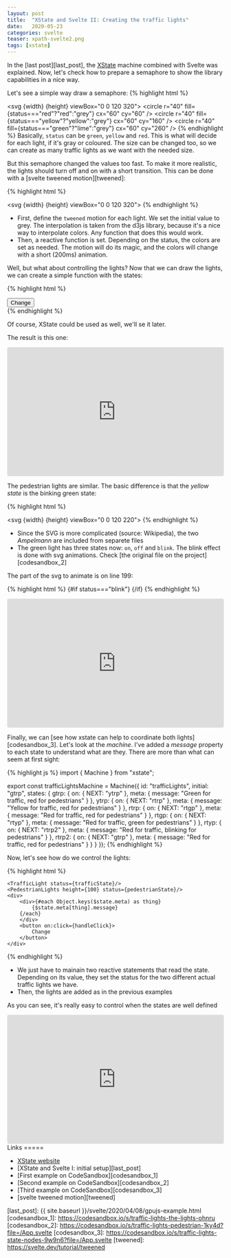 ```yaml
---
layout: post
title:  "XState and Svelte II: Creating the traffic lights"
date:   2020-05-23
categories: svelte
teaser: xpath-svelte2.png
tags: [xstate]
---
```

In the [last post][last_post], the [XState][xstate] machine combined with Svelte was explained.
Now, let's check how to prepare a semaphore to show the library capabilities in a nice way.

Let's see a simple way draw a semaphore:
{% highlight html %}
<script>
    export let width = 150;
    export let height = 150;
    export let status = "green";
</script>
<svg  {width} {height} viewBox="0 0 120 320">
    <rect x="10" y="10"  width="100" height="300" rx="10" ry="10" stroke-width="10" stroke="black" />
    <circle r="40" fill={status==="red"?"red":"grey"} cx="60" cy="60" />
    <circle r="40" fill={status==="yellow"?"yellow":"grey"} cx="60" cy="160" />
    <circle r="40" fill={status==="green"?"lime":"grey"} cx="60" cy="260" />
</svg>
{% endhighlight %}
Basically, `status` can be `green`, `yellow` and `red`. This is what will decide for each light, if it's gray or coloured. The size can be changed too, so we can create as many traffic lights as we want with the needed size.

But this semaphore changed the values too fast. To make it more realistic, the lights should turn off and on with a short transition. This can be done with a [svelte tweened motion][tweened]:

{% highlight html %}
<script>
  import { interpolateLab } from "d3-interpolate";
  import { tweened } from "svelte/motion";
  export let width = 150;
  export let height = 150;
  export let status = "green";

  const colorRed = tweened("rgb(128,128,128)", {
    duration: 200,
    interpolate: interpolateLab
  });

  const colorYellow = tweened("rgb(128,128,128)", {
    duration: 200,
    interpolate: interpolateLab
  });

  const colorGreen = tweened("rgb(128,128,128)", {
    duration: 200,
    interpolate: interpolateLab
  });

  $: switch (status) {
    case "green":
      colorYellow.set("rgb(128,128,128)");
      colorGreen.set("rgb(0, 255, 0)");
      colorRed.set("rgb(128,128,128)");
      break;
    case "yellow":
      colorYellow.set("rgb(255, 255, 0)");
      colorGreen.set("rgb(128,128,128)");
      colorRed.set("rgb(128,128,128)");
      break;
    case "red":
      colorYellow.set("rgb(128,128,128)");
      colorGreen.set("rgb(128,128,128)");
      colorRed.set("rgb(255, 0, 0)");
      break;
  }
</script>
<svg  {width} {height} viewBox="0 0 120 320">
    <rect x="10" y="10"  width="100" height="300" rx="10" ry="10" stroke-width="10" stroke="black" />
    <circle r="40" fill={$colorRed} cx="60" cy="60" />
    <circle r="40" fill={$colorYellow} cx="60" cy="160" />
    <circle r="40" fill={$colorGreen} cx="60" cy="260" />
</svg>
{% endhighlight %}

* First, define the `tweened` motion for each light. We set the initial value to grey. The interpolation is taken from the d3js library, because it's a nice way to interpolate colors. Any function that does this would work.
* Then, a reactive function is set. Depending on the status, the colors are set as needed. The motion will do its magic, and the colors will change with a short (200ms) animation.

Well, but what about controlling the lights? Now that we can draw the lights, we can create a simple function with the states:

{% highlight html %}
<script>
	import TrafficLight from "./TrafficLight.svelte";
	import TrafficLightAnimated from "./TrafficLightAnimated.svelte";
	let status = "green";

	function handleClick() {
	  switch (status) {
	    case "green":
	      status = "yellow";
	      break;
	    case "yellow":
	      status = "red";
	      break;
	    case "red":
	      status = "green";
	      break;
	    default:
	      throw new Error(`Bad status: ${status}`);
	  }
	}
</script>
<main>
	<button on:click={handleClick}>
		Change
	</button>
	<TrafficLight status={status}/>
	<TrafficLightAnimated status={status}/>
</main>
{% endhighlight %}

Of course, XState could be used as well, we'll se it later.

The result is this one: 

<iframe
     src="https://codesandbox.io/embed/traffic-lights-the-lights-ohnru?fontsize=14&hidenavigation=1&theme=dark"
     style="width:100%; height:300px; border:0; border-radius: 4px; overflow:hidden;"
     title="traffic-lights-the-lights"
     allow=""
     sandbox="allow-forms allow-modals allow-popups allow-presentation allow-same-origin allow-scripts"
   ></iframe>

The pedestrian lights are similar. The basic difference is that the *yellow state* is the binking green state:

{% highlight html %}
<script>
   import AmpelmannGrun from "./AmpelmannGrun.svelte";
   import AmpelmannRot from "./AmpelmannRot.svelte";
   export let width = 150;
   export let height = 150;
   export let status = "green";

   $: greenStatus =
     status === "green" ? "on" : status === "yellow" ? "blink" : "off";
   $: redStatus = status === "red" ? "on" : "off";
</script>
<svg  {width} {height} viewBox="0 0 120 220">
    <rect x="10" y="10"  width="100" height="200" rx="10" ry="10" stroke-width="10" stroke="black" />
    <circle r="40" fill="#555555" cx="60" cy="60" />
    <g transform="translate(23, 25)">
    <AmpelmannRot status={redStatus} width="70" height="70"/>
    </g>
    <circle r="40" fill="#555555" cx="60" cy="160" />
    <g transform="translate(28, 125)">
    <AmpelmannGrun status={greenStatus} width="70" height="70"/>
    </g>
</svg>
{% endhighlight %}
- Since the SVG is more complicated (source: Wikipedia), the two *Ampelmann* are included from separete files
- The green light has three states now: `on`, `off` and `blink`. The blink effect is done with svg animations. Check [the original file on the project][codesandbox_2]

The part of the svg to animate is on line 199: 

{% highlight html %}
 {#if status==="blink"}
            <animate attributeName="stop-color" values="{color1}; {colorGrey1}; {color1}" dur="1s" repeatCount="indefinite"></animate>
          {/if}
{% endhighlight %}
 
 <iframe
     src="https://codesandbox.io/embed/traffic-lights-pedestrian-1ky4d?autoresize=1&fontsize=14&hidenavigation=1&theme=dark"
     style="width:100%; height:300px; border:0; border-radius: 4px; overflow:hidden;"
     title="traffic-lights-pedestrian"
     allow="accelerometer; ambient-light-sensor; camera; encrypted-media; geolocation; gyroscope; hid; microphone; midi; payment; usb; vr; xr-spatial-tracking"
     sandbox="allow-forms allow-modals allow-popups allow-presentation allow-same-origin allow-scripts"
   ></iframe>

Finally, we can [see how xstate can help to coordinate both lights][codesandbox_3]. Let's look at the *machine*. I've added a *message* property to each state to understand what are they. There are more than what can seem at first sight:

{% highlight js %}
import { Machine } from "xstate";

export const trafficLightsMachine = Machine({
  id: "trafficLights",
  initial: "gtrp",
  states: {
    gtrp: {
      on: { NEXT: "ytrp" },
      meta: {
        message: "Green for traffic, red for pedestrians"
      }
    },
    ytrp: {
      on: { NEXT: "rtrp" },
      meta: {
        message: "Yellow for traffic, red for pedestrians"
      }
    },
    rtrp: {
      on: { NEXT: "rtgp" },
      meta: {
        message: "Red for traffic, red for pedestrians"
      }
    },
    rtgp: {
      on: { NEXT: "rtyp" },
      meta: {
        message: "Red for traffic, green for pedestrians"
      }
    },
    rtyp: {
      on: { NEXT: "rtrp2" },
      meta: {
        message: "Red for traffic, blinking for pedestrians"
      }
    },
    rtrp2: {
      on: { NEXT: "gtrp" },
      meta: {
        message: "Red for traffic, red for pedestrians"
      }
    }
  }
});
{% endhighlight %}

Now, let's see how do we control the lights:

{% highlight html %}
<script>
		import TrafficLight from "./TrafficLight.svelte";
		import PedestrianLights from "./PedestrianLights.svelte";
		import { useMachine } from "./useMachine";
		import { trafficLightsMachine } from "./trafficLightsMachine";

		const { state, send } = useMachine(trafficLightsMachine);
		function handleClick() {
		  send("NEXT");
		}
		$: trafficState =
		  $state.value.indexOf("gt") >= 0
		    ? "green"
		    : $state.value.indexOf("yt") >= 0
		    ? "yellow"
		    : "red";

		$: pedestrianState =
		  $state.value.indexOf("gp") >= 0
		    ? "green"
		    : $state.value.indexOf("yp") >= 0
		    ? "yellow"
		    : "red";
</script>
<main>

	<TrafficLight status={trafficState}/>
	<PedestrianLights height={100} status={pedestrianState}/>
	<div>
		<div>{#each Object.keys($state.meta) as thing}
			{$state.meta[thing].message}
		{/each}
		</div>
		<button on:click={handleClick}>
			Change
		</button>
	</div>
</main>

<style>
</style>
{% endhighlight %}

- We just have to mainain two reactive statements that read the state. Depending on its value, they set the status for the two different actual traffic lights we have. 
- Then, the lights are added as in the previous examples

As you can see, it's really easy to control when the states are well defined

<iframe
     src="https://codesandbox.io/embed/traffic-lights-state-nodes-9w9n6?fontsize=14&hidenavigation=1&theme=dark"
     style="width:100%; height:300px; border:0; border-radius: 4px; overflow:hidden;"
     title="traffic-lights-state-nodes"
     allow="accelerometer; ambient-light-sensor; camera; encrypted-media; geolocation; gyroscope; hid; microphone; midi; payment; usb; vr; xr-spatial-tracking"
     sandbox="allow-forms allow-modals allow-popups allow-presentation allow-same-origin allow-scripts"
   ></iframe>
Links
=====

- [XState website][xstate]
- [XState and Svelte I: initial setup][last_post]
- [First example on CodeSandbox][codesandbox_1]
- [Second example on CodeSandbox][codesandbox_2]
- [Third example on CodeSandbox][codesandbox_3]
- [svelte tweened motion][tweened]


[xstate]: https://xstate.js.org/
[last_post]: {{ site.baseurl }}/svelte/2020/04/08/gpujs-example.html
[codesandbox_1]: https://codesandbox.io/s/traffic-lights-the-lights-ohnru
[codesandbox_2]: https://codesandbox.io/s/traffic-lights-pedestrian-1ky4d?file=/App.svelte
[codesandbox_3]: https://codesandbox.io/s/traffic-lights-state-nodes-9w9n6?file=/App.svelte
[tweened]: https://svelte.dev/tutorial/tweened